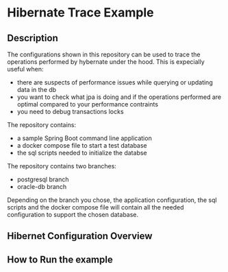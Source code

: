 # Hibernate Trace Example
## Description 
The configurations shown in this repository can be used to trace the operations performed by hybernate under the hood. This is expecially useful when:
- there are suspects of performance issues while querying or updating data in the db
- you want to check what jpa is doing and if the operations performed are optimal compared to your performance contraints
- you need to debug transactions locks

The repository contains: 
- a sample Spring Boot command line application
- a docker compose file to start a test database
- the sql scripts needed to initialize the databse

The repository contains two branches:
- postgresql branch
- oracle-db branch 

Depending on the branch you chose, the application configuration, the sql scripts and the docker compose file will contain all the needed configuration to support the chosen database. 

## Hibernet Configuration Overview

## How to Run the example
